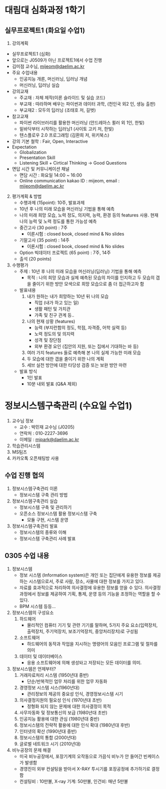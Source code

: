 # 대림대 심화과정 1학기 

## 실무프로젝트1 (화요일 수업1) 
1. 강의계획 
 - 실무프로젝트1 (심화)
 - 앞으로는 J0509가 아닌 프로젝트1에서 수업 진행
 - 김미점 교수님, mijeom@daelim.ac.kr
 - 주요 수업내용
    - 인공지능 개론, 머신러닝, 딥러닝 개념
    - 머신러닝, 딥러닝 실습
- 강의교재
    - 주교재 : 자체 제작(이론 슬라이드 및 실습 코드)
    - 부교재 : 따라하며 배우는 파이썬과 데이터 과학, (천인국 외2 인, 생능 출판)
    - 부교재2 : 모두의 딥러닝 (조태호 저, 길벗)
- 참고교재
    - 파이썬 라이브러리를 활용한 머신러닝 (안드레아스 퀼러 외 1인, 한빛)
    - 밑바닥부터 시작하는 딥러닝1 (사이토 고키 저, 한빛)
    - 텐스플로우 2.0 프로그래밍 (김환희 저, 위키북스)
- 강의 기본 철학 : Fair, Open, Interactive
- Expectation
    - Globalization
    - Presentation Skill
    - Listening Skill + Cirtical Thinking -> Good Questions
- 면답 시간 및 커뮤니케이션 채널
    - 면담 시간 : 화요일 14:00 ~ 16:00
    - Online communication kakao ID : mijeom, email : mijeom@daelim.ac.kr
2. 평가계획 & 방법
    - 수행과제 (15point): 10주, 발표과제
    - 10년 후 나의 미래 모습을 머신러닝 기법을 통해 예측
    - 나의 미래 희망 모습, 노력 정도, 의지력, 능력, 환경 등의 features 사용. 현재 나의 능력 및 노력 정도를 통한 가능성 예측
    - 중간고사 (30 point) : 7주
        - 이론시험 : closed book, closed mind & No slides
    - 기말고사 (35 point) : 14주
        - 이론시험 : closed book, closed mind & No slides
    - Option 빅데이터 프로젝트 (65 point) : 7주, 14주
    - 출석 (20 points)
3. 수행평가
    - 주제 : 10년 후 나의 미래 모습을 머신러닝(딥러닝) 기법을 통해 예측
        - 목적 : 나의 희망 모습과 실제 예측된 모습의 차이를 인지하고 두 모습의 갭을 줄이기 위한 방안 모색으로 희망 모습으로 좀 더 접근하고자 함
    - 발표내용 
        1. 내가 원하는 내가 희망하는 10년 뒤 나의 모습
            - 직업 (내가 하고 있는 일)
            - 생활 패턴 및 가치관
            - 가족 및 친구 관계 등..
        2. 나의 현재 상황 (features)
            - 능력 (부지런함의 정도, 학점, 자격증, 어학 실력 등)
            - 노력 정도의 및 의지력
            - 성격 및 장단점
            - 외부 환경 요인 (집안의 지원, 또는 집에서 기대하는 바 등)
        3. 여러 가지 features 들로 예측해 본 나의 실제 가능한 미래 모습
        4. 두 모습에 대한 갭을 줄이기 위한 나의 계획
        5. 세브 실천 방안에 대한 타당성 검증 또는 보완 방안 마련
    - 발표 방식
        - 1인 발표
        - 10분 내외 발표 (Q&A 제외)

# 정보시스템구축관리 (수요일 수업1)
1. 교수님 정보
    - 교수 : 박민재 교수님 (J0205)
    - 연락처 : 010-2227-3696
    - 이메일 : mjpark@daelim.ac.kr
2. 학습관리시스템 
3. MS팀즈
4. 카카오톡 오픈채팅방 사용

## 수업 진행 협의
1. 정보시스템구축관리 이론
    - 정보시스템 구축 관리 방법
2. 정보시스템구축관리 실습
    - 정보시스템 구축 및 관리하기
    - 오픈소스 정보시스템 활용 정보시스템 구축
        - 모듈 구현, 시스템 운영
3. 정보시스템구축관리 발표
    - 정보시스템의 종류와 이해
    - 정보시스템 구축관리 사례 발표
## 0305 수업 내용
1. 정보시스템 
    - 정보 시스템 (Information system)은 개인 또는 집단에게 유용한 정보를 제공하는 시스템으로서, 주로 사람, 장소, 사물에 대한 정보를 가지고 있다.
    - 자료를 효과적으로 처리하여 의사결정에 유용한 정보를 얻을 수 있다. 의사결정 과정에서 정보를 제공하여 기획, 통제, 운영 등의 기능을 조정하는 역할을 할 수 있다.
    - BPM 시스템 등등...
2. 정보시스템의 구성요소
    1. 하드웨어
        - 물리적인 컴퓨터 기기 및 관련 기기를 말하며, 5가지 주요 요소(입력장치, 출력장치, 주기억장치, 보조기억장치, 중앙처리장치)로 구성됨
    2. 소프트웨어
        - 하드웨어의 동작과 작업을 지시하는 명령어의 모음인 프로그램 및 절차를 의미
    3. 데이터 및 데이터베이스
        - 응용 소프트웨어에 의해 생성돠고 저장되는 모든 데이터를 의미.
3. 정보시스템은 언제부터?
    1. 거래자료처리 시스템 (1950년대 중반)
        - 단순/반복적인 업무 처리를 위한 업무 자동화
    2. 경영정보 시스템 시스(1960년대)
        - 관리정보의 제공의 중요성 인식, 경영정보시스템 시기
    3. 의사결정지원의 필요성 인식 (1970년대 초반)
        - 정형화 되지 않는 문제에 대한 의사결정이 목적
    4. 사무자동화 및 정보통신의 보급 (1980년대 초반)
    5. 인공지능 활용에 대한 관심 (1980년대 중반)
    6. 정보시스템의 전략적 활용에 대한 인식 확대 (1980년대 후반)
    7. 인터넷의 확산 (1990년대 중반)
    8. 정보시스템의 통합 (2000년대)
    9. 글로벌 네트워크 시기 (2010년대)
4. 비누공장의 문제 해결
    - 미국 비누공장에서, 포장기계의 오작동으로 가끔식 비누가 안 들어간 빈케이스가 발생함
    - 경영진이 외부 컨설팅을 받아서 X-RAY 투시기를 포장공정에 추가하기로 결정함
    - 컨설팅비 : 10만불, X-ray 기계: 50만불, 인건비: 매년 5만불
    